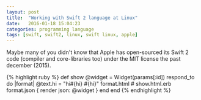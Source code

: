 ```yaml
---
layout: post
title:  "Working with Swift 2 language at Linux"
date:   2016-01-18 15:04:23
categories: programming language
tags: [swift, swift2, linux, swift linux, apple]
---
```


Maybe many of you didn't know that Apple has open-sourced its Swift 2 code (compiler and core-libraries too) under the MIT license the past december (2015).

{% highlight ruby %}
def show
  @widget = Widget(params[:id])
  respond_to do |format|
  @text.hi = "hi#{hi} #{hi}"
    format.html # show.html.erb
    format.json { render json: @widget }
  end
end
{% endhighlight %}
